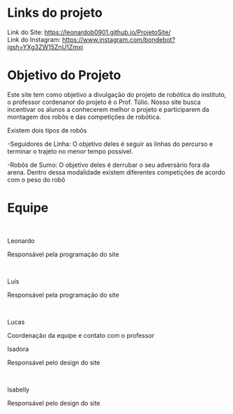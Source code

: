 # Links do projeto
Link do Site: https://leonardob0901.github.io/ProjetoSite/
<br>
Link do Instagram: https://www.instagram.com/bondebot?igsh=YXg3ZW15ZnU1Zmxj

<h1>Objetivo do Projeto</h1>
<p>Este site tem como objetivo a divulgação do projeto de robótica do instituto, o professor cordenanor do projeto é o Prof. Túlio. Nosso site busca incentivar os alunos a conhecerem melhor o projeto e participarem da montagem dos robôs e das competições de robótica.</p>
<p>Existem dois tipos de robôs</p>
<p>-Seguidores de Linha: O objetivo deles é seguir as linhas do percurso e terminar o trajeto no menor tempo possível.</p>
<p>-Robôs de Sumo: O objetivo deles é derrubar o seu adversário fora da arena. Dentro dessa modalidade existem diferentes competições de acordo com o peso do robô</p>

# Equipe

 <br><p>Leonardo</p>
 <p>Responsável pela programação do site</p>
 <br><p>Luis</p>
 <p>Responsável pela programação do site</p>
 <br><p>Lucas</p>
 <p>Coordenação da equipe e contato com o professor</p
 <br><p>Isadora</p>
 <p>Responsável pelo design do site</p>
 <br><p>Isabelly</p>
 <p>Responsável pelo design do site</p>
